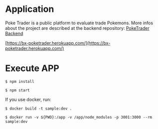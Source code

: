 # Application

Poke Trader is a public platform to evaluate trade Pokemons. More infos about the project are described at the backend repository: [PokeTrader Backend](https://github.com/BxpokeTrader/poke_trader_backend)

[https://bx-poketrader.herokuapp.com/](https://bx-poketrader.herokuapp.com/)

# Execute APP

```shell
$ npm install
```

```shell
$ npm start
```

If you use docker, run:

```shell
$ docker build -t sample:dev .
```

```shell
$ docker run -v ${PWD}:/app -v /app/node_modules -p 3001:3000 --rm sample:dev
```
